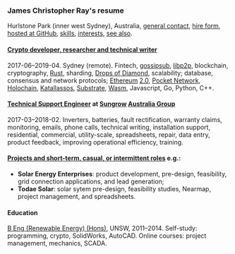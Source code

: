 ### James Christopher Ray's resume

Hurlstone Park (inner west Sydney), Australia, [general contact](https://docs.google.com/forms/d/e/1FAIpQLSeY71SEvQhHWlspzkvw0odpfdjqdEyy8ORL8XtRMFMQkzYfQg/viewform), [hire form](https://docs.google.com/forms/d/e/1FAIpQLSeZ4vGadZrl01nROy3VrL0C1sl9PgS_MMMlaTcDeaUR8Nm5RA/viewform?usp=pp_url), [hosted at GitHub](https://github.com/jamesray1/cv), [skills](skills.md), [interests](https://about.me/james.ray), [see also](see-also.md).

#### [Crypto developer, researcher and technical writer](crypto-industry-experience.md)

2017-06–2019-04. Sydney (remote). Fintech, [gossipsub](https://github.com/libp2p/rust-libp2p/pull/767), [libp2p](https://libp2p.io), blockchain, cryptography, [Rust](https://www.rust-lang.org/), sharding, [Drops of Diamond](https://github.com/Drops-of-Diamond/diamond_drops), scalability; database, consensus and network protocols; [Ethereum](https://ethereum.org/) [2.0](https://github.com/ethereum/eth2.0-specs), [Pocket Network](https://pokt.network/), [Holochain](https://holochain.org), [Katallassos](https://katallassos.com), [Substrate](https://www.parity.io/substrate/), [Wasm](https://webassembly.org/), Javascript, Go, Python, C++.

#### [Technical Support Engineer](tech-support-eng-SG.md) at [Sungrow](https://en.sungrowpower.com/) [Australia Group](https://www.sungrowpower.com.au/)

2017-03–2018-02. Inverters, batteries, fault rectification, warranty claims, monitoring, emails, phone calls, technical writing, installation support, residential, commercial, utility-scale, spreadsheets, repair, data entry, product feedback, improving operational efficiency, training.

#### [Projects and short-term, casual, or intermittent roles](projects.md) e.g.:

- **Solar Energy Enterprises**: product development, pre-design, feasibility, grid connection applications, and lead generation;
- **Todae Solar**: solar sytem pre-design, feasibility studies, Nearmap, project management, and spreadsheets.

#### Education

[B Eng (Renewable Energy) (Hons)](education.md), UNSW, 2011–2014. Self-study: programming, crypto, SolidWorks, AutoCAD. Online courses: project management, mechanics, SCADA.
